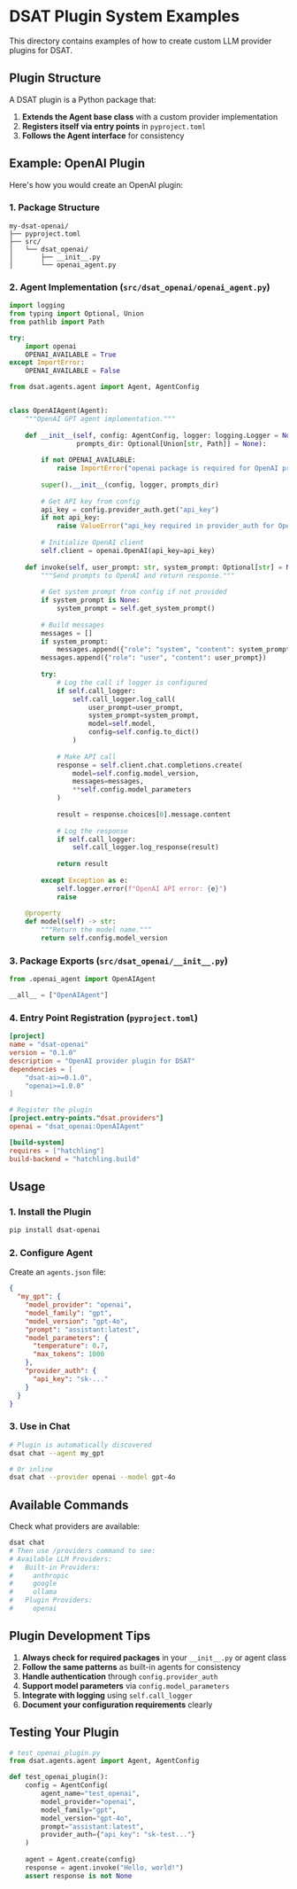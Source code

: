 # DSAT Plugin System Examples

This directory contains examples of how to create custom LLM provider plugins for DSAT.

## Plugin Structure

A DSAT plugin is a Python package that:

1. **Extends the Agent base class** with a custom provider implementation
2. **Registers itself via entry points** in `pyproject.toml`
3. **Follows the Agent interface** for consistency

## Example: OpenAI Plugin

Here's how you would create an OpenAI plugin:

### 1. Package Structure

```
my-dsat-openai/
├── pyproject.toml
├── src/
│   └── dsat_openai/
│       ├── __init__.py
│       └── openai_agent.py
```

### 2. Agent Implementation (`src/dsat_openai/openai_agent.py`)

```python
import logging
from typing import Optional, Union
from pathlib import Path

try:
    import openai
    OPENAI_AVAILABLE = True
except ImportError:
    OPENAI_AVAILABLE = False

from dsat.agents.agent import Agent, AgentConfig


class OpenAIAgent(Agent):
    """OpenAI GPT agent implementation."""
    
    def __init__(self, config: AgentConfig, logger: logging.Logger = None, 
                 prompts_dir: Optional[Union[str, Path]] = None):
        
        if not OPENAI_AVAILABLE:
            raise ImportError("openai package is required for OpenAI provider")
            
        super().__init__(config, logger, prompts_dir)
        
        # Get API key from config
        api_key = config.provider_auth.get("api_key")
        if not api_key:
            raise ValueError("api_key required in provider_auth for OpenAI provider")
        
        # Initialize OpenAI client
        self.client = openai.OpenAI(api_key=api_key)
        
    def invoke(self, user_prompt: str, system_prompt: Optional[str] = None) -> str:
        """Send prompts to OpenAI and return response."""
        
        # Get system prompt from config if not provided
        if system_prompt is None:
            system_prompt = self.get_system_prompt()
        
        # Build messages
        messages = []
        if system_prompt:
            messages.append({"role": "system", "content": system_prompt})
        messages.append({"role": "user", "content": user_prompt})
        
        try:
            # Log the call if logger is configured
            if self.call_logger:
                self.call_logger.log_call(
                    user_prompt=user_prompt,
                    system_prompt=system_prompt,
                    model=self.model,
                    config=self.config.to_dict()
                )
            
            # Make API call
            response = self.client.chat.completions.create(
                model=self.config.model_version,
                messages=messages,
                **self.config.model_parameters
            )
            
            result = response.choices[0].message.content
            
            # Log the response
            if self.call_logger:
                self.call_logger.log_response(result)
                
            return result
            
        except Exception as e:
            self.logger.error(f"OpenAI API error: {e}")
            raise
    
    @property
    def model(self) -> str:
        """Return the model name."""
        return self.config.model_version
```

### 3. Package Exports (`src/dsat_openai/__init__.py`)

```python
from .openai_agent import OpenAIAgent

__all__ = ["OpenAIAgent"]
```

### 4. Entry Point Registration (`pyproject.toml`)

```toml
[project]
name = "dsat-openai"
version = "0.1.0"
description = "OpenAI provider plugin for DSAT"
dependencies = [
    "dsat-ai>=0.1.0",
    "openai>=1.0.0"
]

# Register the plugin
[project.entry-points."dsat.providers"]
openai = "dsat_openai:OpenAIAgent"

[build-system]
requires = ["hatchling"]
build-backend = "hatchling.build"
```

## Usage

### 1. Install the Plugin

```bash
pip install dsat-openai
```

### 2. Configure Agent

Create an `agents.json` file:

```json
{
  "my_gpt": {
    "model_provider": "openai",
    "model_family": "gpt",
    "model_version": "gpt-4o",
    "prompt": "assistant:latest",
    "model_parameters": {
      "temperature": 0.7,
      "max_tokens": 1000
    },
    "provider_auth": {
      "api_key": "sk-..."
    }
  }
}
```

### 3. Use in Chat

```bash
# Plugin is automatically discovered
dsat chat --agent my_gpt

# Or inline
dsat chat --provider openai --model gpt-4o
```

## Available Commands

Check what providers are available:

```bash
dsat chat
# Then use /providers command to see:
# Available LLM Providers:
#   Built-in Providers:
#     anthropic
#     google  
#     ollama
#   Plugin Providers:
#     openai
```

## Plugin Development Tips

1. **Always check for required packages** in your `__init__.py` or agent class
2. **Follow the same patterns** as built-in agents for consistency
3. **Handle authentication** through `config.provider_auth`
4. **Support model parameters** via `config.model_parameters`
5. **Integrate with logging** using `self.call_logger`
6. **Document your configuration requirements** clearly

## Testing Your Plugin

```python
# test_openai_plugin.py
from dsat.agents.agent import Agent, AgentConfig

def test_openai_plugin():
    config = AgentConfig(
        agent_name="test_openai",
        model_provider="openai",
        model_family="gpt", 
        model_version="gpt-4o",
        prompt="assistant:latest",
        provider_auth={"api_key": "sk-test..."}
    )
    
    agent = Agent.create(config)
    response = agent.invoke("Hello, world!")
    assert response is not None
```